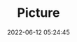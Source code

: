 ---
weight: 1
images:
- /images/edited/6.jpeg
title: Picture
date: 2022-06-12 05:24:45
tags: [luminar neo,work,FE 50mm F1.8,ILCE-7M3,50.0]
---